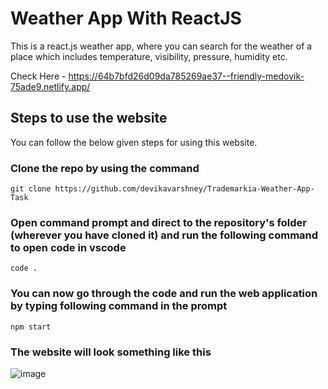 # Weather App With ReactJS

This is a react.js weather app, where you can search for the weather of a place which includes temperature, visibility, pressure, humidity etc. 

Check Here - https://64b7bfd26d09da785269ae37--friendly-medovik-75ade9.netlify.app/

## Steps to use the website

You can follow the below given steps for using this website.

### Clone the repo by using the command
``` git clone https://github.com/devikavarshney/Trademarkia-Weather-App-Task ```

### Open command prompt and direct to the repository's folder (wherever you have cloned it) and run the following command to open code in vscode
``` code . ```

### You can now go through the code and run the web application by typing following command in the prompt
``` npm start ```

### The website will look something like this
![image](./landingPage.png)

